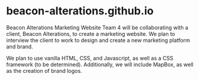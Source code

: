 # beacon-alterations.github.io
Beacon Alterations Marketing Website
Team 4 will be collaborating with a client, Beacon Alterations, to create a marketing website. We plan to interview the client to work to design and create a new marketing platform and brand.

We plan to use vanilla HTML, CSS, and Javascript, as well as a CSS framework (to be determined). Additionally, we will include MapBox, as well as the creation of brand logos.

